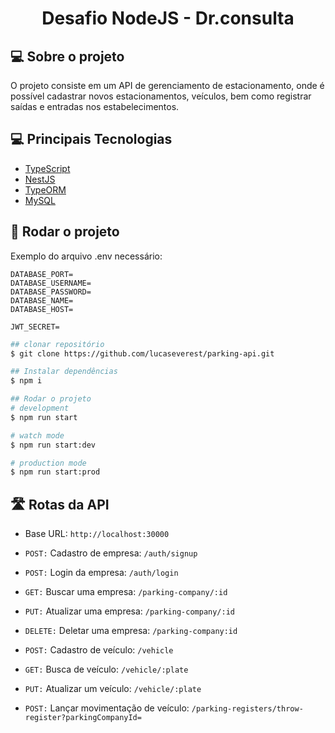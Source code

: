 <h1 align="center">Desafio NodeJS - Dr.consulta</h1>

## 💻 Sobre o projeto
O projeto consiste em um API de gerenciamento de estacionamento, onde é possível cadastrar novos estacionamentos, veículos, bem como registrar saídas e entradas nos estabelecimentos.

## 💻 Principais Tecnologias

- [TypeScript](https://www.typescriptlang.org/)
- [NestJS](https://nestjs.com/)
- [TypeORM](https://typeorm.io/)
- [MySQL](https://www.mysql.com/)

## 🔌 Rodar o projeto

Exemplo do arquivo .env necessário:
```
DATABASE_PORT=
DATABASE_USERNAME=
DATABASE_PASSWORD=
DATABASE_NAME=
DATABASE_HOST=

JWT_SECRET=
```


```sh
## clonar repositório
$ git clone https://github.com/lucaseverest/parking-api.git

## Instalar dependências
$ npm i

## Rodar o projeto
# development
$ npm run start

# watch mode
$ npm run start:dev

# production mode
$ npm run start:prod
```

## 🛣️ Rotas da API
- Base URL: `http://localhost:30000`

- `POST:` Cadastro de empresa: `/auth/signup`
- `POST:` Login da empresa: `/auth/login`
- `GET:` Buscar uma empresa: `/parking-company/:id`
- `PUT:` Atualizar uma empresa: `/parking-company/:id`
- `DELETE:` Deletar uma empresa: `/parking-company:id`
- `POST:` Cadastro de veículo: `/vehicle`
- `GET:` Busca de veículo: `/vehicle/:plate`
- `PUT:` Atualizar um veículo: `/vehicle/:plate`
- `POST:` Lançar movimentação de veículo: `/parking-registers/throw-register?parkingCompanyId=`

